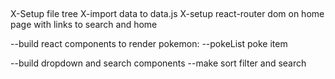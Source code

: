 ##
X-Setup file tree 
X-import data to data.js
X-setup react-router dom on home page with links to search and home

--build react components to render pokemon:
    --pokeList
        poke item

--build dropdown and search components
--make sort filter and search
